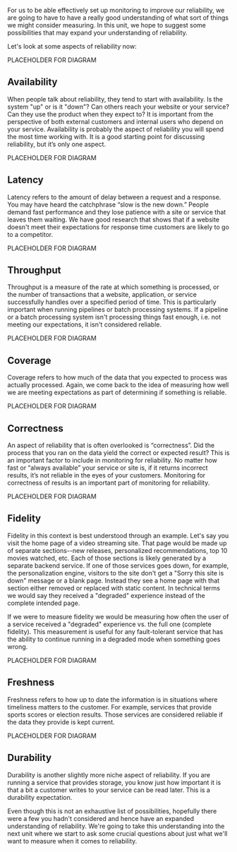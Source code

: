 For us to be able effectively set up monitoring to improve our reliability,
we are going to have to have a really good understanding of what sort of
things we might consider measuring. In this unit, we hope to suggest some
possibilities that may expand your understanding of reliability.

Let's look at some aspects of reliability now:

PLACEHOLDER FOR DIAGRAM

## Availability

When people talk about reliability, they tend to start with availability.
Is the system "up" or is it "down"? Can others reach your website or your
service? Can they use the product when they expect to? It is important from
the perspective of both external customers and internal users who depend on
your service. Availability is probably the aspect of reliability you will
spend the most time working with. It is a good starting point for
discussing reliability, but it’s only one aspect.

PLACEHOLDER FOR DIAGRAM

## Latency

Latency refers to the amount of delay between a request and a response. You
may have heard the catchphrase “slow is the new down.” People demand fast
performance and they lose patience with a site or service that leaves them
waiting. We have good research that shows that if a website doesn't meet
their expectations for response time customers are likely to go to a
competitor.

PLACEHOLDER FOR DIAGRAM

## Throughput

Throughput is a measure of the rate at which something is processed, or the
number of transactions that a website, application, or service successfully
handles over a specified period of time. This is particularly important
when running pipelines or batch processing systems. If a pipeline or a
batch processing system isn't processing things fast enough, i.e. not
meeting our expectations, it isn't considered reliable.

PLACEHOLDER FOR DIAGRAM

## Coverage

Coverage refers to how much of the data that you expected to process was
actually processed. Again, we come back to the idea of measuring how well
we are meeting expectations as part of determining if something is
reliable.

PLACEHOLDER FOR DIAGRAM

## Correctness

An aspect of reliability that is often overlooked is “correctness”. Did the
process that you ran on the data yield the correct or expected result? This
is an important factor to include in monitoring for reliability. No matter
how fast or “always available” your service or site is, if it returns
incorrect results, it’s not reliable in the eyes of your customers.
Monitoring for correctness of results is an important part of monitoring
for reliability.

PLACEHOLDER FOR DIAGRAM

## Fidelity

Fidelity in this context is best understood through an example. Let's say
you visit the home page of a video streaming site. That page would be made
up of separate sections--new releases, personalized recommendations, top 10
movies watched, etc. Each of those sections is likely generated by a
separate backend service. If one of those services goes down, for example,
the personalization engine, visitors to the site don't get a "Sorry this
site is down" message or a blank page. Instead they see a home page with
that section either removed or replaced with static content. In technical
terms we would say they received a "degraded" experience instead of the
complete intended page.

If we were to measure fidelity we would be measuring how often the user of
a service received a "degraded" experience vs. the full one (complete
fidelity). This measurement is useful for any fault-tolerant service that
has the ability to continue running in a degraded mode when something goes
wrong.

PLACEHOLDER FOR DIAGRAM

## Freshness

Freshness refers to how up to date the information is in situations where
timeliness matters to the customer. For example, services that provide
sports scores or election results. Those services are considered reliable
if the data they provide is kept current.

PLACEHOLDER FOR DIAGRAM

## Durability

Durability is another slightly more niche aspect of reliability. If you are
running a service that provides storage, you know just how important it is
that a bit a customer writes to your service can be read later. This is a
durability expectation.

Even though this is not an exhaustive list of possibilities, hopefully
there were a few you hadn't considered and hence have an expanded
understanding of reliability. We're going to take this understanding into
the next unit where we start to ask some crucial questions about just what
we'll want to measure when it comes to reliability.

